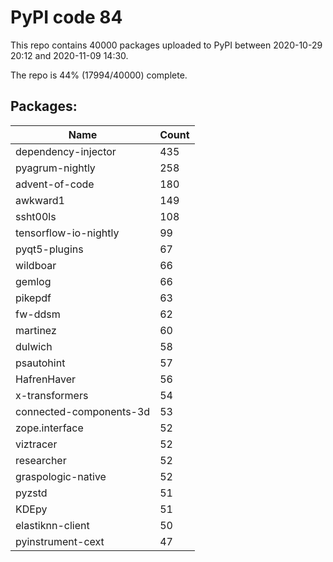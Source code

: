 # PyPI code 84

This repo contains 40000 packages uploaded to PyPI between 
2020-10-29 20:12 and 2020-11-09 14:30.

The repo is 44% (17994/40000) complete.

## Packages:

| Name  | Count |
| ----- | ----- |
| dependency-injector | 435 |
| pyagrum-nightly | 258 |
| advent-of-code | 180 |
| awkward1 | 149 |
| ssht00ls | 108 |
| tensorflow-io-nightly | 99 |
| pyqt5-plugins | 67 |
| wildboar | 66 |
| gemlog | 66 |
| pikepdf | 63 |
| fw-ddsm | 62 |
| martinez | 60 |
| dulwich | 58 |
| psautohint | 57 |
| HafrenHaver | 56 |
| x-transformers | 54 |
| connected-components-3d | 53 |
| zope.interface | 52 |
| viztracer | 52 |
| researcher | 52 |
| graspologic-native | 52 |
| pyzstd | 51 |
| KDEpy | 51 |
| elastiknn-client | 50 |
| pyinstrument-cext | 47 |


